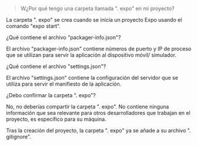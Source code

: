 > W¿Por qué tengo una carpeta llamada ". expo" en mi proyecto?

La carpeta ". expo" se crea cuando se inicia un proyecto Expo usando el comando "expo start".

¿Qué contiene el archivo "packager-info.json"?

El archivo "packager-info.json" contiene números de puerto y IP de proceso que se utilizan para servir la aplicación al dispositivo móvil/ simulador.

¿Qué contiene el archivo "settings.json"?

El archivo "settings.json" contiene la configuración del servidor que se utiliza para servir el manifiesto de la aplicación.

¿Debo confirmar la carpeta ". expo"?

No, no deberías compartir la carpeta ". expo". No contiene ninguna información que sea relevante para otros desarrolladores que trabajan en el proyecto, es específico para su máquina.

Tras la creación del proyecto, la carpeta ". expo" ya se añade a su archivo ". gitignore".

